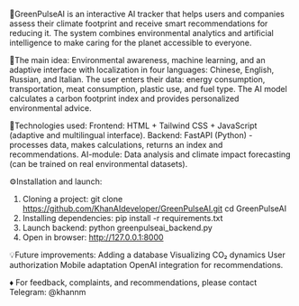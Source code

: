 🌱GreenPulseAI is an interactive AI tracker that helps users and companies assess their climate footprint and receive smart recommendations for reducing it.
The system combines environmental analytics and artificial intelligence to make caring for the planet accessible to everyone.

🚀The main idea:
Environmental awareness, machine learning, and an adaptive interface with localization in four languages: Chinese, English, Russian, and Italian.
The user enters their data: energy consumption, transportation, meat consumption, plastic use, and fuel type.
The AI ​​model calculates a carbon footprint index and provides personalized environmental advice.

🧩Technologies used:
Frontend: HTML + Tailwind CSS + JavaScript (adaptive and multilingual interface).
Backend: FastAPI (Python) - processes data, makes calculations, returns an index and recommendations.
AI-module: Data analysis and climate impact forecasting (can be trained on real environmental datasets).

⚙️Installation and launch:
1. Cloning a project:
git clone https://github.com/KhanAIdeveloper/GreenPulseAI.git
cd GreenPulseAI
2. Installing dependencies:
pip install -r requirements.txt
3. Launch backend:
python greenpulseai_backend.py
4. Open in browser:
http://127.0.0.1:8000

💡Future improvements:
Adding a database
Visualizing CO₂ dynamics
User authorization
Mobile adaptation
OpenAI integration for recommendations.

♦ For feedback, complaints, and recommendations, please contact Telegram: @khannm
